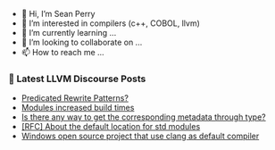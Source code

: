 - 👋 Hi, I’m Sean Perry
- 👀 I’m interested in compilers (c++, COBOL, llvm)
- 🌱 I’m currently learning ...
- 💞️ I’m looking to collaborate on ...
- 📫 How to reach me ...

<!---
s66perry/s66perry is a ✨ special ✨ repository because its `README.md` (this file) appears on your GitHub profile.
You can click the Preview link to take a look at your changes.
--->
### 📕 Latest LLVM Discourse Posts

<!-- DISCOURSE-LLVM:START -->
- [Predicated Rewrite Patterns?](https://discourse.llvm.org/t/predicated-rewrite-patterns/69086#post_8)
- [Modules increased build times](https://discourse.llvm.org/t/modules-increased-build-times/68755#post_8)
- [Is there any way to get the corresponding metadata through type?](https://discourse.llvm.org/t/is-there-any-way-to-get-the-corresponding-metadata-through-type/69192#post_1)
- [[RFC] About the default location for std modules](https://discourse.llvm.org/t/rfc-about-the-default-location-for-std-modules/69191#post_1)
- [Windows open source project that use clang as default compiler](https://discourse.llvm.org/t/windows-open-source-project-that-use-clang-as-default-compiler/69181#post_6)
<!-- DISCOURSE-LLVM:END -->
